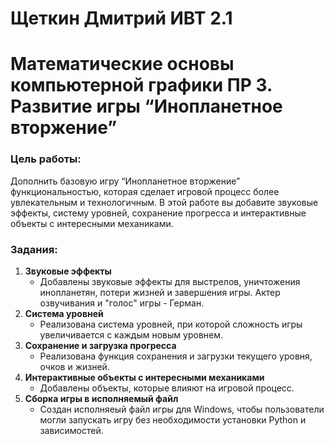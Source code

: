 # Щеткин Дмитрий ИВТ 2.1
# Математические основы компьютерной графики ПР 3. Развитие игры “Инопланетное вторжение”

### Цель работы:
Дополнить базовую игру “Инопланетное вторжение” функциональностью, которая сделает игровой процесс более
увлекательным и технологичным. В этой работе вы добавите звуковые эффекты, систему уровней, сохранение прогресса и интерактивные объекты с интересными механиками.

### Задания:
1. **Звуковые эффекты**
    - Добавлены звуковые эффекты для выстрелов, уничтожения инопланетян, потери жизней и завершения игры. Актер озвучивания и "голос" игры - Герман.
2. **Система уровней**
    - Реализована система уровней, при которой сложность игры увеличивается с каждым новым уровнем.
3. **Сохранение и загрузка прогресса**
    - Реализована функция сохранения и загрузки текущего уровня, очков и жизней.
4. **Интерактивные объекты с интересными механиками**
    - Добавлены объекты, которые влияют на игровой процесс.
5. **Сборка игры в исполняемый файл**
    - Создан исполняеый файл игры для Windows, чтобы пользователи могли запускать игру без необходимости установки Python и зависимостей.